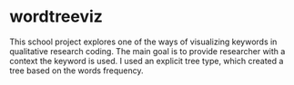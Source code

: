 # wordtreeviz
This school project explores one of the ways of visualizing keywords in qualitative research coding. The main goal is to provide researcher with a context the keyword is used.
I used an explicit tree type, which created a tree based on the words frequency.
